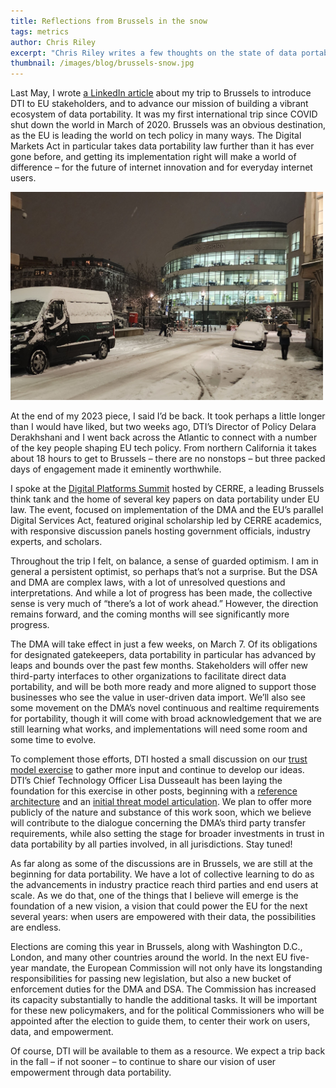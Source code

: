 ```yaml
---
title: Reflections from Brussels in the snow
tags: metrics
author: Chris Riley
excerpt: "Chris Riley writes a few thoughts on the state of data portability policy in the European Union as the DMA approaches its historic effective date."
thumbnail: /images/blog/brussels-snow.jpg
---
```


Last May, I wrote [a LinkedIn article](https://www.linkedin.com/posts/mchrisriley_i-dont-consider-myself-a-road-warrior-activity-7061407026085560320-xQZV/) about my trip to Brussels to introduce DTI to EU stakeholders, and to advance our mission of building a vibrant ecosystem of data portability. It was my first international trip since COVID shut down the world in March of 2020. Brussels was an obvious destination, as the EU is leading the world on tech policy in many ways. The Digital Markets Act in particular takes data portability law further than it has ever gone before, and getting its implementation right will make a world of difference – for the future of internet innovation and for everyday internet users.

<img style='width:500px;' src="/images/blog/brussels-snow.jpg"/>


At the end of my 2023 piece, I said I’d be back. It took perhaps a little longer than I would have liked, but two weeks ago, DTI’s Director of Policy Delara Derakhshani and I went back across the Atlantic to connect with a number of the key people shaping EU tech policy. From northern California it takes about 18 hours to get to Brussels – there are no nonstops – but three packed days of engagement made it eminently worthwhile.

I spoke at the [Digital Platforms Summit](https://cerre.eu/events/digital-platforms-summit/) hosted by CERRE, a leading Brussels think tank and the home of several key papers on data portability under EU law. The event, focused on implementation of the DMA and the EU’s parallel Digital Services Act, featured original scholarship led by CERRE academics, with responsive discussion panels hosting government officials, industry experts, and scholars.

Throughout the trip I felt, on balance, a sense of guarded optimism. I am in general a persistent optimist, so perhaps that’s not a surprise. But the DSA and DMA are complex laws, with a lot of unresolved questions and interpretations. And while a lot of progress has been made, the collective sense is very much of “there’s a lot of work ahead.” However, the direction remains forward, and the coming months will see significantly more progress.

The DMA will take effect in just a few weeks, on March 7. Of its obligations for designated gatekeepers, data portability in particular has advanced by leaps and bounds over the past few months. Stakeholders will offer new third-party interfaces to other organizations to facilitate direct data portability, and will be both more ready and more aligned to support those businesses who see the value in user-driven data import. We’ll also see some movement on the DMA’s novel continuous and realtime requirements for portability, though it will come with broad acknowledgement that we are still learning what works, and implementations will need some room and some time to evolve.

To complement those efforts, DTI hosted a small discussion on our [trust model exercise](https://dtinit.org/blog/2023/11/07/framework-trust) to gather more input and continue to develop our ideas. DTI’s Chief Technology Officer Lisa Dusseault has been laying the foundation for this exercise in other posts, beginning with a [reference architecture](https://dtinit.org/blog/2023/12/04/reference-architecture) and an [initial threat model articulation](https://dtinit.org/blog/2024/01/16/threat-model-pt-one). We plan to offer more publicly of the nature and substance of this work soon, which we believe will contribute to the dialogue concerning the DMA’s third party transfer requirements, while also setting the stage for broader investments in trust in data portability by all parties involved, in all jurisdictions. Stay tuned!

As far along as some of the discussions are in Brussels, we are still at the beginning for data portability. We have a lot of collective learning to do as the advancements in industry practice reach third parties and end users at scale. As we do that, one of the things that I believe will emerge is the foundation of a new vision, a vision that could power the EU for the next several years: when users are empowered with their data, the possibilities are endless.

Elections are coming this year in Brussels, along with Washington D.C., London, and many other countries around the world. In the next EU five-year mandate, the European Commission will not only have its longstanding responsibilities for passing new legislation, but also a new bucket of enforcement duties for the DMA and DSA. The Commission has increased its capacity substantially to handle the additional tasks. It will be important for these new policymakers, and for the political Commissioners who will be appointed after the election to guide them, to center their work on users, data, and empowerment.

Of course, DTI will be available to them as a resource. We expect a trip back in the fall – if not sooner – to continue to share our vision of user empowerment through data portability.
